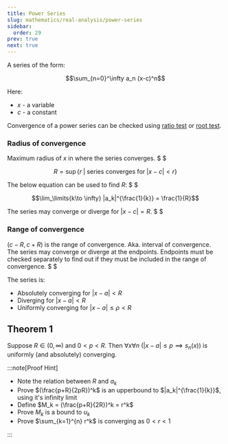 ```yaml
---
title: Power Series
slug: mathematics/real-analysis/power-series
sidebar:
  order: 29
prev: true
next: true
---
```


A series of the form:

```math
\sum_{n=0}^\infty
a_n (x-c)^n
```

Here:

- $x$ - a variable
- $c$ - a constant

Convergence of a power series can be checked using
[ratio test](/mathematics/real-analysis/convergence-tests#ratio-test) or
[root test](/mathematics/real-analysis/convergence-tests#root-test).

### Radius of convergence

Maximum radius of $x$ in where the series converges. $ $

```math
R = \sup{\big\{r\;|\; \text{series converges for}\; \lvert x-c \rvert < r\big\}}
```

The below equation can be used to find $R$: $ $

```math
\lim_\limits{k\to \infty} |a_k|^{\frac{1}{k}} = \frac{1}{R}
```

The series may converge or diverge for $\lvert x - c \rvert = R$. $ $

### Range of convergence

$(c-R,c+R)$ is the range of convergence. Aka. interval of convergence. The
series may converge or diverge at the endpoints. Endpoints must be checked
separately to find out if they must be included in the range of convergence. $ $

The series is:

- Absolutely converging for $\lvert x-a \rvert \lt R$
- Diverging for $\lvert x-a \rvert \lt R$
- Uniformly converging for $\lvert x-a \rvert \le \rho \lt R$

## Theorem 1

Suppose $R \in (0,\infty)$ and $0 \lt p \lt R$. Then $\forall x \forall n$
($\lvert x-a \rvert \le p \implies s_n(x))$ is uniformly (and absolutely)
converging.

:::note[Proof Hint]

- Note the relation between $R$ and $a_k$
- Prove $(\frac{p+R}{2pR})^k$ is an upperbound to $|a_k|^{\frac{1}{k}}$, using
  it's infinity limit
- Define $M_k = (\frac{p+R}{2R})^k = r^k$
- Prove $M_k$ is a bound to $u_k$
- Prove $\sum_{k=1}^{n} r^k$ is converging as $0\lt r\lt 1$

:::
